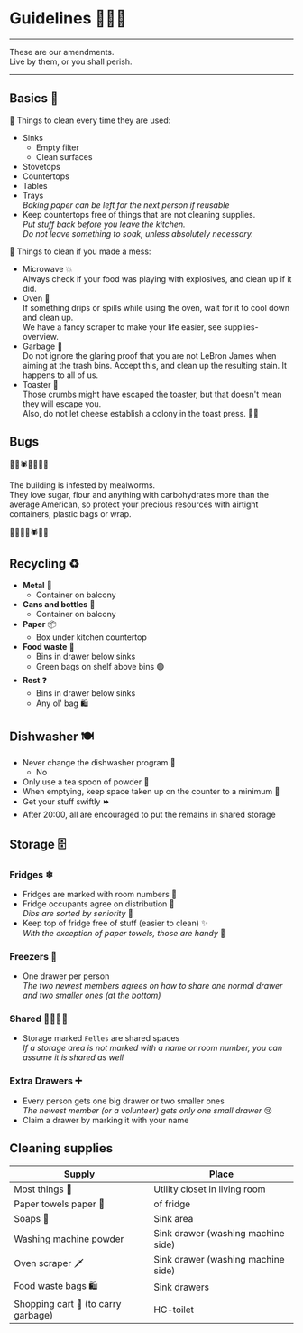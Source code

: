 # Guidelines 📜🧙‍♂️

---

These are our amendments.  
Live by them, or you shall perish.

---

## Basics 🧼

🔁 Things to clean every time they are used:

- Sinks
  - Empty filter
  - Clean surfaces
- Stovetops
- Countertops 
- Tables
- Trays  
*Baking paper can be left for the next person if reusable*
- Keep countertops free of things that are not cleaning supplies.  
*Put stuff back before you leave the kitchen.*  
*Do not leave something to soak, unless absolutely necessary.*

🙈 Things to clean if you made a mess:

- Microwave 💥  
Always check if your food was playing with explosives, and clean up if it did.
- Oven 🍕  
If something drips or spills while using the oven, wait for it to cool down and clean up.  
We have a fancy scraper to make your life easier, see supplies-overview.
- Garbage 🏀  
Do not ignore the glaring proof that you are not LeBron James when aiming at the trash bins. Accept this, and clean up the resulting stain. It happens to all of us.
- Toaster 🥪  
Those crumbs might have escaped the toaster, but that doesn't mean they will escape you.  
Also, do not let cheese establish a colony in the toast press. 🧀🏴

## Bugs

🦟🦋🕷🐞🐝🐜🐛

The building is infested by mealworms.  
They love sugar, flour and anything with carbohydrates more than the average American, so protect your precious resources with airtight containers, plastic bags or wrap.

🐛🐜🐝🐞🕷🦋🦟



## Recycling ♻

- **Metal** 🤘
  - Container on balcony
- **Cans and bottles** 🍼
  - Container on balcony
- **Paper** 📦
  - Box under kitchen countertop
- **Food waste** 🍔
  - Bins in drawer below sinks
  - Green bags on shelf above bins 🟢
- **Rest** ❓
  - Bins in drawer below sinks
  - Any ol' bag 🛍

## Dishwasher 🍽

- Never change the dishwasher program 🚱
  - No
- Only use a tea spoon of powder 🥄
- When emptying, keep space taken up on the counter to a minimum 🤏
- Get your stuff swiftly ⏩
- After 20:00, all are encouraged to put the remains in shared storage

## Storage 🗄

### Fridges ❄

- Fridges are marked with room numbers 🔢
- Fridge occupants agree on distribution 🤝  
*Dibs are sorted by seniority* 👴
- Keep top of fridge free of stuff (easier to clean) ✨  
*With the exception of paper towels, those are handy* 🧻

### Freezers 🧊

- One drawer per person  
  *The two newest members agrees on how to share one normal drawer and two smaller ones (at the bottom)*

### Shared 👨‍👩‍👧‍👦

- Storage marked `Felles` are shared spaces  
*If a storage area is not marked with a name or room number, you can assume it is shared as well*

### Extra Drawers ➕

- Every person gets one big drawer or two smaller ones  
*The newest member (or a volunteer) gets only one small drawer* 😢
- Claim a drawer by marking it with your name


## Cleaning supplies

Supply | Place
---|---
Most things 🧹 | Utility closet in living room
Paper towels paper 🧻 | of fridge
Soaps 🧼 | Sink area
Washing machine powder | Sink drawer (washing machine side)
Oven scraper 🗡 | Sink drawer (washing machine side)
Food waste bags 🛍 | Sink drawers
Shopping cart 🛒 (to carry garbage) | HC-toilet
